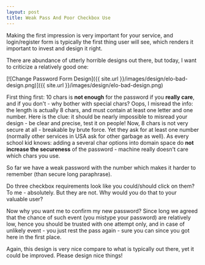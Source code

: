 ```yaml
---
layout: post
title: Weak Pass And Poor Checkbox Use
---
```

Making the first impression is very important for your service, and login/register form is typically the first thing user will see, which renders it important to invest and design it right.

There are abundance of utterly horrible designs out there, but today,  I want to criticize a relatively good one:

[![Change Password Form Design]({{ site.url }}/images/design/elo-bad-design.png)]({{ site.url }}/images/design/elo-bad-design.png)

First thing first: 10 chars is **not enough** for the password if you **really care**, and if you don't - why bother with special chars? Oops, I misread the info: the length is actually 8 chars, and must contain at least one letter and one number. Here is the clue: it should be nearly impossible to misread your design - be clear and precise, test it on people! Now, 8 chars is not very secure at all - breakable by brute force. Yet they ask for at least one number (normally other services in USA ask for other garbage as well). As every school kid knows: adding a several char options into domain space do **not increase the secureness** of the password - machine really doesn't care which chars you use.

So far we have a weak password with the number which makes it harder to remember (than secure long paraphrase).

Do three checkbox requirements look like you could/should click on them? To me - absolutely. But they are not. Why would you do that to your valuable user?

Now why you want me to confirm my new password? Since long we agreed that the chance of such event (you mistype your password) are relatively low, hence you should be trusted with one attempt only, and in case of unlikely event - you just rest the pass again - sure you can since you got here in the first place.

Again, this design is very nice compare to what is typically out there, yet it could be improved. Please design nice things!
